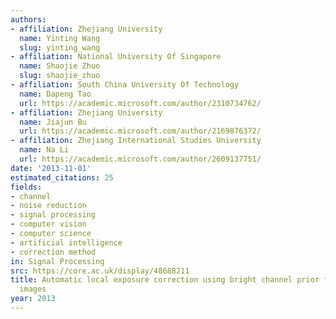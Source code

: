 ```yaml
---
authors:
- affiliation: Zhejiang University
  name: Yinting Wang
  slug: yinting_wang
- affiliation: National University Of Singapore
  name: Shaojie Zhuo
  slug: shaojie_zhuo
- affiliation: South China University Of Technology
  name: Dapeng Tao
  url: https://academic.microsoft.com/author/2310734762/
- affiliation: Zhejiang University
  name: Jiajun Bu
  url: https://academic.microsoft.com/author/2169876372/
- affiliation: Zhejiang International Studies University
  name: Na Li
  url: https://academic.microsoft.com/author/2609137751/
date: '2013-11-01'
estimated_citations: 25
fields:
- channel
- noise reduction
- signal processing
- computer vision
- computer science
- artificial intelligence
- correction method
in: Signal Processing
src: https://core.ac.uk/display/48688211
title: Automatic local exposure correction using bright channel prior for under-exposed
  images
year: 2013
---
```

